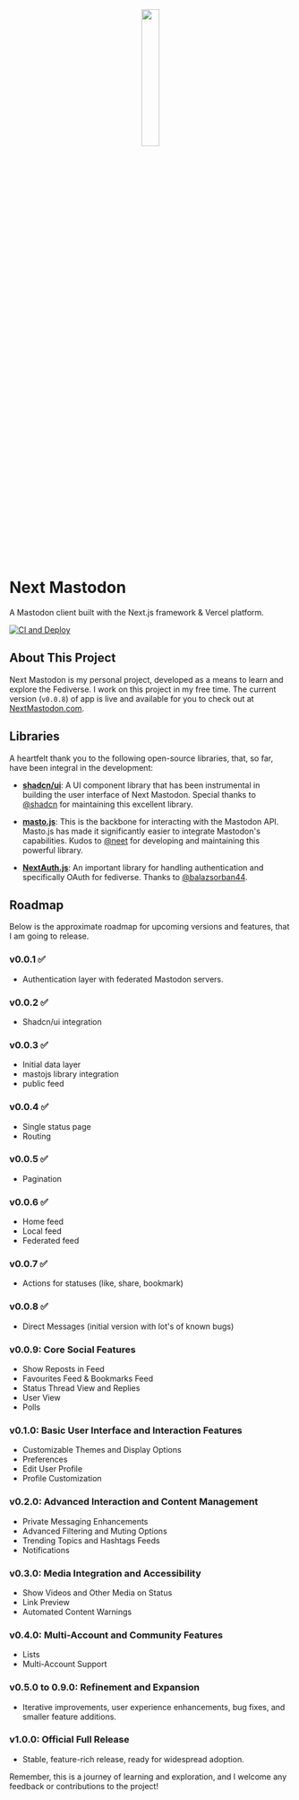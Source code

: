<div align="center">
    <img src="https://github.com/jibla/next-mastodon/assets/475343/7a163a7b-420e-40b5-9b59-8ed00b38ac60" width="25%">
</div>

# Next Mastodon
A Mastodon client built with the Next.js framework & Vercel platform.

[![CI and Deploy](https://github.com/jibla/next-mastodon/actions/workflows/cicd.yaml/badge.svg)](https://github.com/jibla/next-mastodon/actions/workflows/cicd.yaml)

## About This Project
Next Mastodon is my personal project, developed as a means to learn and explore the Fediverse. I work on this project in my free time. The current version (`v0.0.8`) of app is live and available for you to check out at [NextMastodon.com](https://nextmastodon.com).

## Libraries

A heartfelt thank you to the following open-source libraries, that, so far, have been integral in the development:

- **[shadcn/ui](https://github.com/shadcn/ui)**: A UI component library that has been instrumental in building the user interface of Next Mastodon. Special thanks to [@shadcn](https://github.com/shadcn) for maintaining this excellent library.

- **[masto.js](https://github.com/neet/masto.js)**: This is the backbone for interacting with the Mastodon API. Masto.js has made it significantly easier to integrate Mastodon's capabilities. Kudos to [@neet](https://github.com/neet) for developing and maintaining this powerful library.

- **[NextAuth.js](https://next-auth.js.org/)**: An important library for handling authentication and specifically OAuth for fediverse. Thanks to [@balazsorban44](https://github.com/balazsorban44).



## Roadmap
Below is the approximate roadmap for upcoming versions and features, that I am going to release.

### v0.0.1 ✅
- Authentication layer with federated Mastodon servers.
### v0.0.2 ✅
- Shadcn/ui integration
### v0.0.3 ✅
- Initial data layer
- mastojs library integration
- public feed 
### v0.0.4 ✅
- Single status page
- Routing
### v0.0.5 ✅
- Pagination
### v0.0.6 ✅
- Home feed
- Local feed
- Federated feed
### v0.0.7 ✅
- Actions for statuses (like, share, bookmark)
### v0.0.8 ✅
- Direct Messages (initial version with lot's of known bugs)
### v0.0.9: Core Social Features
- Show Reposts in Feed
- Favourites Feed & Bookmarks Feed
- Status Thread View and Replies
- User View
- Polls

### v0.1.0: Basic User Interface and Interaction Features
- Customizable Themes and Display Options
- Preferences
- Edit User Profile
- Profile Customization

### v0.2.0: Advanced Interaction and Content Management
- Private Messaging Enhancements
- Advanced Filtering and Muting Options
- Trending Topics and Hashtags Feeds
- Notifications

### v0.3.0: Media Integration and Accessibility
- Show Videos and Other Media on Status
- Link Preview
- Automated Content Warnings

### v0.4.0: Multi-Account and Community Features
- Lists
- Multi-Account Support

### v0.5.0 to 0.9.0: Refinement and Expansion
- Iterative improvements, user experience enhancements, bug fixes, and smaller feature additions.

### v1.0.0: Official Full Release
- Stable, feature-rich release, ready for widespread adoption.

Remember, this is a journey of learning and exploration, and I welcome any feedback or contributions to the project!
